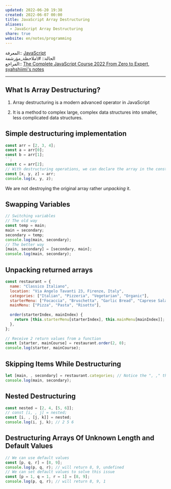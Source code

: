 ```yaml
---  
updated: 2022-06-20 19:38  
created: 2022-06-07 00:00  
title: JavaScript Array Destructuring  
aliases:  
  - JavaScript Array Destructuring  
share: true  
website: en/notes/programming  
---  
```

  
المعرفة:: [JavaScript](JavaScript)  
الحالة:: #\ملاحظة_مؤرشفة  
المراجع:: [The Complete JavaScript Course 2022 From Zero to Expert](The%20Complete%20JavaScript%20Course%202022%20From%20Zero%20to%20Expert), [syahshiimi's notes](https://github.com/syahshiimi/second-brain/blob/a6bbf926dc6a391717c005c47e7f5b6a5e9327d9/05%20Learning/00%20JavaScript/202107122049%20Array%20Destructuring.md)  
  
---  
  
## What Is Array Destructuring?  
  
1. Array destructuring is a modern advanced operator in JavaScript  
  
2. It is a method to complex large, complex data structures into smaller, less complicated data structures.  
  
## Simple destructuring implementation  
  
```js  
const arr = [2, 3, 4];  
const a = arr[0];  
const b = arr[1];  
``;  
const c = arr[2];  
// With destructuring operations, we can declare the array in the const variable instead  
const [x, y, z] = arr;  
console.log(x, y, z);  
```  
  
We are not destroying the original array rather _unpacking_ it.  
  
## Swapping Variables  
  
```js  
// Switching variables  
// The old way  
const temp = main;  
main = secondary;  
secondary = temp;  
console.log(main, secondary);  
// The better way  
[main, secondary] = [secondary, main];  
console.log(main, secondary);  
```  
  
## Unpacking returned arrays  
  
```js  
const restaurant = {  
  name: "Classico Italiano",  
  location: "Via Angelo Tavanti 23, Firenze, Italy",  
  categories: ["Italian", "Pizzeria", "Vegetarian", "Organic"],  
  starterMenu: ["Focaccia", "Bruschetta", "Garlic Bread", "Caprese Salad"],  
  mainMenu: ["Pizza", "Pasta", "Risotto"],  
  
  order(starterIndex, mainIndex) {  
    return [this.starterMenu[starterIndex], this.mainMenu[mainIndex]];  
  },  
};  
  
// Receive 2 return values from a function  
const [starter, mainCourse] = restaurant.order(2, 0);  
console.log(starter, mainCourse);  
```  
  
## Skipping Items While Destructuring  
  
```js  
let [main, , secondary] = restaurant.categories; // Notice the ", ," that will skip the second item  
console.log(main, secondary);  
```  
  
## Nested Destructuring  
  
```js  
const nested = [2, 4, [5, 6]];  
// const [i, , j] = nested;  
const [i, , [j, k]] = nested;  
console.log(i, j, k); // 2 5 6  
```  
  
## Destructuring Arrays Of Unknown Length and Default Values  
  
```js  
// We can use default values  
const [p, q, r] = [8, 9];  
console.log(p, q, r); // will return 8, 9, undefined  
// We can set default values to solve this issue  
const [p = 1, q = 1, r = 1] = [8, 9];  
console.log(p, q, r); // will return 8, 9, 1  
```  
